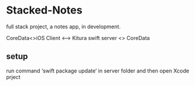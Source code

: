 # Stacked-Notes

full stack project, a notes app, in development.

CoreData<>iOS Client <--> Kitura swift server <> CoreData

## setup

run command ‘swift package update’ in server folder and then open Xcode prject
